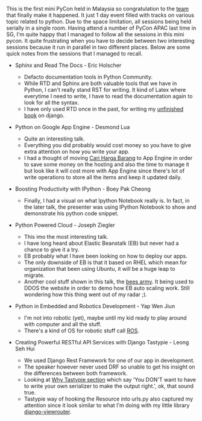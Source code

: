 <!-- 
.. title: Mini PyCon MY 2014
.. slug: mini-pycon-my-2014
.. date: 2014/03/16 08:19:20
.. tags: pycon, python
.. link: 
.. description: 
.. type: text
-->

This is the first mini PyCon held in Malaysia so congratulation to the [team][1] that
finally make it happened. It just 1 day event filled with tracks on various topic
related to python. Due to the space limitation, all sessions being held serially in
a single room. Having attend a number of PyCon APAC last time in SG, I'm quite happy
that I managed to follow all the sessions in this mini pycon. It quite frustrating when
you have to decide between two interesting sessions because it run in parallel in two
different places. Below are some quick notes from the sessions that I managed to recall.

* Sphinx and Read The Docs - Eric Holscher
    - Defacto documentation tools in Python Community.
    - While RTD and Sphinx are both valuable tools that we have in Python,
      I can't really stand RST for writing. It kind of Latex where everytime I need
      to write, I have to read the documentation again to look for all the syntax.
    - I have only used RTD once in the past, for writing my [unfinished book](http://asas-django.rtfd.org)
      on django.

* Python on Google App Engine - Desmond Lua
    - Quite an interesting talk.
    - Everything you did probably would cost money so you have to give extra
      attention on how you write your app.
    - I had a thought of moving [Cari Harga Barang](http://harga.smach.net) to App Engine
      in order to save some money on the hosting and also the time to manage it but look
      like it will cost more with App Engine since there's lot of write operations to store
      all the items and keep it updated daily.

* Boosting Productivity with IPython - Boey Pak Cheong
    - Finally, I had a visual on what Ipython Notebook really is. In fact, in the
      later talk, the presenter was using IPython Notebook to show and demonstrate
      his python code snippet.

* Python Powered Cloud - Joseph Ziegler
    - This imo the most interesting talk.
    - I have long heard about Elastic Beanstalk (EB) but never had a chance to give it a try.
    - EB probably what I have been looking on how to deploy our apps.
    - The only downside of EB is that it based on RHEL which mean for
      organization that been using Ubuntu, it will be a huge leap to migrate.
    - Another cool stuff shown in this talk, the [bees army](https://github.com/newsapps/beeswithmachineguns).
      It being used to DDOS the website in order to demo how EB auto scaling work. Still
      wondering how this thing went out of my radar ;).

* Python in Embedded and Robotics Development - Yap Wen Jiun
    - I'm not into robotic (yet), maybe until my kid ready to play around
      with computer and all the stuff.
    - There's a kind of OS for robotic stuff call [ROS](http://wiki.ros.org/).

* Creating Powerful RESTful API Services with Django Tastypie - Leong Seh Hui
    - We used Django Rest Framework for one of our app in development.
    - The speaker however never used DRF so unable to get his insight on the
      differences between both framework.
    - Looking at [Why Tastypie section](https://github.com/toastdriven/django-tastypie#why-tastypie)
      which say 'You DON'T want to have to write your own serializer to make the output right.',
      ok, that sound true.
    - Tastypie way of hooking the Resource into urls.py also captured my attention since it
      look similar to what I'm doing with my little library [django-viewrouter](https://bitbucket.org/k4ml/django-viewrouter).

[1]:http://www.pycon.my/mini-pycon-my-2014/staff 
